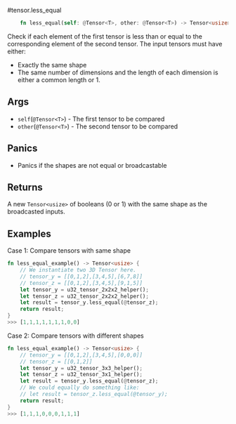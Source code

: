 #tensor.less_equal

```rust
    fn less_equal(self: @Tensor<T>, other: @Tensor<T>) -> Tensor<usize>;
```

Check if each element of the first tensor is less than or equal to the corresponding element of the second tensor.
The input tensors must have either:
* Exactly the same shape
* The same number of dimensions and the length of each dimension is either a common length or 1.

## Args

* `self`(`@Tensor<T>`) - The first tensor to be compared
* `other`(`@Tensor<T>`) - The second tensor to be compared

## Panics

* Panics if the shapes are not equal or broadcastable

## Returns

A new `Tensor<usize>` of booleans (0 or 1) with the same shape as the broadcasted inputs.

## Examples

Case 1: Compare tensors with same shape

```rust
fn less_equal_example() -> Tensor<usize> {
    // We instantiate two 3D Tensor here.
    // tensor_y = [[0,1,2],[3,4,5],[6,7,8]]
    // tensor_z = [[0,1,2],[3,4,5],[9,1,5]]
    let tensor_y = u32_tensor_2x2x2_helper();
    let tensor_z = u32_tensor_2x2x2_helper();
    let result = tensor_y.less_equal(@tensor_z);
    return result;
}
>>> [1,1,1,1,1,1,1,0,0]
```

Case 2: Compare tensors with different shapes

```rust
fn less_equal_example() -> Tensor<usize> {
    // tensor_y = [[0,1,2],[3,4,5],[0,0,0]]
    // tensor_z = [[0,1,2]]       
    let tensor_y = u32_tensor_3x3_helper();
    let tensor_z = u32_tensor_3x1_helper();
    let result = tensor_y.less_equal(@tensor_z);
    // We could equally do something like:
    // let result = tensor_z.less_equal(@tensor_y);
    return result;
}
>>> [1,1,1,0,0,0,1,1,1]
```
